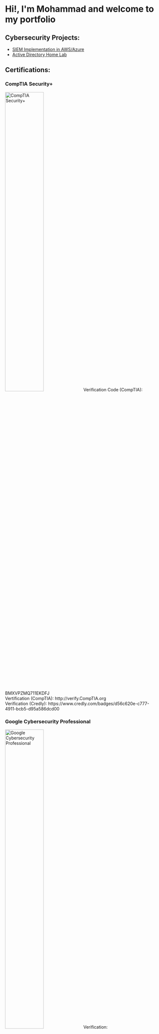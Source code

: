 <h1>Hi!, I'm Mohammad and welcome to my portfolio</h1>

<h2>Cybersecurity Projects:</h2>

- [SIEM Implementation in AWS/Azure](https://github.com/MohammadHarisShoaib/SIEM-Implementation-in-AWS-Azure)
- [Active Directory Home Lab](https://github.com/MohammadHarisShoaib/ActiveDirectoryHomeLab)

<h2>Certifications:</h2>

<h3>CompTIA Security+</h3>
<img src="https://i.imgur.com/5bRMV9T.png" height="50%" width="50%" alt="CompTIA Security+"/>
Verification Code (CompTIA): BMXVPZMQ711EKDFJ
<br>
Vertification (CompTIA): http://verify.CompTIA.org
<br>
Verification (Credly): https://www.credly.com/badges/d56c620e-c777-4911-bcb5-d95a586dcd00

<h3>Google Cybersecurity Professional</h3>
<img src="https://i.imgur.com/sRjQx26.png" height="50%" width="50%" alt="Google Cybersecurity Professional"/>
Verification: https://www.coursera.org/account/accomplishments/professional-cert/YTOYGC6F0EPZ

<h3>Lets Connect</h3>
LinkedIn:<a href="https://www.linkedin.com/in/mohammad-haris-shoaib-316003293">My LinkedIn</a>
<br>
Email: mohammad.haris.shoaib@gmail.com
